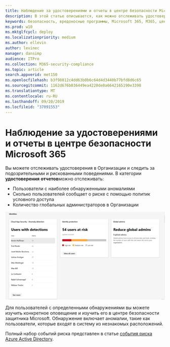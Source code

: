 ```yaml
---
title: Наблюдение за удостоверениями и отчеты в центре безопасности Microsoft 365
description: В этой статье описывается, как можно отслеживать удостоверения в Организации и отслеживать подозрительные или рискованные поведения.
keywords: безопасность, вредоносные программы, Microsoft 365, M365, центр безопасности, монитор, отчет, удостоверение
ms.prod: w10
ms.mktglfcycl: deploy
ms.localizationpriority: medium
ms.author: ellevin
author: levinec
manager: dansimp
audience: ITPro
ms.collection: M365-security-compliance
ms.topic: article
search.appverid: met150
ms.openlocfilehash: b3f98812c4dd63b0b6c64d4d3440b77bfd8d6c65
ms.sourcegitcommit: 1162d676b036449ea4220de8a6642165190e3398
ms.translationtype: MT
ms.contentlocale: ru-RU
ms.lasthandoff: 09/20/2019
ms.locfileid: "37091553"
---
```

# <a name="identity-monitoring-and-reporting-in-microsoft-365-security-center"></a>Наблюдение за удостоверениями и отчеты в центре безопасности Microsoft 365

Вы можете отслеживать удостоверения в Организации и следить за подозрительными и рискованными поведениями. В категории **удостоверения** **отчетов**можно отслеживать:

* Пользователи с наиболее обнаруженными аномалиями
* Сколько пользователей сообщает о риске с помощью политик условного доступа
* Количество глобальных администраторов в Организации

![Категория удостоверений на странице "отчеты"](../media/security-docs/identities.png)

Для пользователей с определенными обнаружениями вы можете изучить конкретное оповещение и изучить его в центре безопасности защитника Microsoft. Обнаружение включает аномалии, такие как пользователи, которые входят в систему из незнакомых расположений.

Полный набор событий риска представлен в статье [события риска Azure Active Directory](https://docs.microsoft.com/azure/active-directory/reports-monitoring/concept-risk-events).
